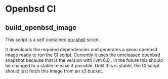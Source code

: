 # Openbsd CI


## build_openbsd_image

This script is a self contained
[nix-shell](https://nixos.org/nix/manual/#sec-nix-shell) script.

It downloads the required dependencies and generates a qemu openbsd image
ready to run the CI script. Currently it uses the unreleased openbsd
snapshot because that is the version with llvm 6.0 . In the future this
should be changed to a stable release if possible. Until this is stable,
the CI script should just fetch this image from an s3 bucket.
